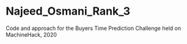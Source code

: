 # Najeed_Osmani_Rank_3
Code and approach for the Buyers Time Prediction Challenge held on MachineHack, 2020
